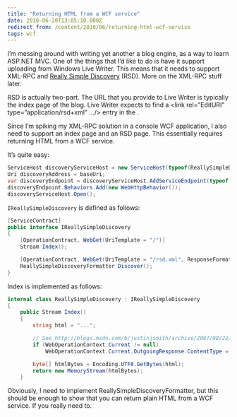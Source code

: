 ```yaml
---
title: "Returning HTML from a WCF service"
date: 2010-06-20T13:05:10.000Z
redirect_from: /content/2010/06/returning-html-wcf-service
tags: wcf
---
```

I’m messing around with writing yet another a blog engine, as a way to learn ASP.NET MVC. One of the things that I’d like to do is have it support uploading from Windows Live Writer. This means that it needs to support XML-RPC and [Really Simple Discovery](http://cyber.law.harvard.edu/blogs/gems/tech/rsd.html) (RSD). More on the XML-RPC stuff later.

RSD is actually two-part. The URL that you provide to Live Writer is typically the index page of the blog. Live Writer expects to find a <link rel=”EditURI” type=”application/rsd+xml” …/> entry in the <head>.

Since I’m spiking my XML-RPC solution in a console WCF application, I also need to support an index page and an RSD page. This essentially requires returning HTML from a WCF service.

It’s quite easy:

```c#
ServiceHost discoveryServiceHost = new ServiceHost(typeof(ReallySimpleDiscovery));
Uri discoveryAddress = baseUri;
var discoveryEndpoint = discoveryServiceHost.AddServiceEndpoint(typeof(IReallySimpleDiscovery), new WebHttpBinding(WebHttpSecurityMode.None), discoveryAddress);
discoveryEndpoint.Behaviors.Add(new WebHttpBehavior());
discoveryServiceHost.Open();
```

`IReallySimpleDiscovery` is defined as follows:

```c#
[ServiceContract]
public interface IReallySimpleDiscovery
{
	[OperationContract, WebGet(UriTemplate = "/")]
	Stream Index();

	[OperationContract, WebGet(UriTemplate = "/rsd.xml", ResponseFormat = WebMessageFormat.Xml)]
	ReallySimpleDiscoveryFormatter Discover();
}
```

Index is implemented as follows:

```c#
internal class ReallySimpleDiscovery : IReallySimpleDiscovery
{
	public Stream Index()
	{
		string html = "...";

		// See http://blogs.msdn.com/b/justinjsmith/archive/2007/08/22/setting-http-headers-in-wcf-net-3-5.aspx
		if (WebOperationContext.Current != null)
			WebOperationContext.Current.OutgoingResponse.ContentType = "text/html";

		byte[] htmlBytes = Encoding.UTF8.GetBytes(html);
		return new MemoryStream(htmlBytes);
	}
```

Obviously, I need to implement ReallySimpleDiscoveryFormatter, but this should be enough to show that you can return plain HTML from a WCF service. If you really need to.
